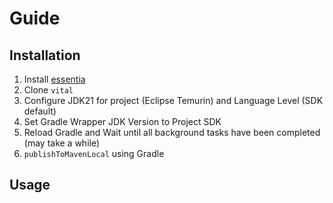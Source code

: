 # Guide
## Installation
1. Install [essentia](https://github.com/xRa1ny/essentia)
2. Clone `vital`
3. Configure JDK21 for project (Eclipse Temurin) and Language Level (SDK default)
4. Set Gradle Wrapper JDK Version to Project SDK
5. Reload Gradle and Wait until all background tasks have been completed (may take a while)
6. `publishToMavenLocal` using Gradle

## Usage
